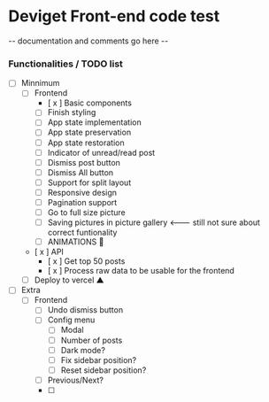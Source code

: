 # Deviget Front-end code test

-- documentation and comments go here --

### Functionalities / TODO list

* [ ] Minnimum
  * [ ] Frontend
    * [ x ] Basic components
    * [ ] Finish styling
    * [ ] App state implementation
    * [ ] App state preservation
    * [ ] App state restoration
    * [ ] Indicator of unread/read post
    * [ ] Dismiss post button
    * [ ] Dismiss All button
    * [ ] Support for split layout
    * [ ] Responsive design
    * [ ] Pagination support
    * [ ] Go to full size picture
    * [ ] Saving pictures in picture gallery <--- still not sure about correct funtionality
    * [ ] ANIMATIONS 💫
  * [ x ] API
    * [ x ] Get top 50 posts
    * [ x ] Process raw data to be usable for the frontend
  * [ ] Deploy to vercel ▲

* [ ] Extra
  * [ ] Frontend
    * [ ] Undo dismiss button
    * [ ] Config menu
      * [ ] Modal
      * [ ] Number of posts
      * [ ] Dark mode?
      * [ ] Fix sidebar position?
      * [ ] Reset sidebar position?
    * [ ] Previous/Next?
    * [ ] 